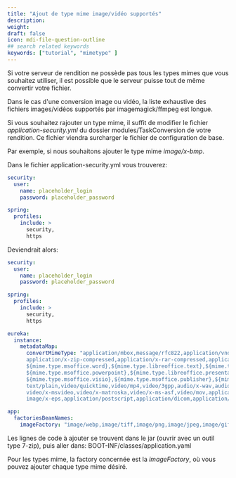 ```yaml
---
title: "Ajout de type mime image/vidéo supportés"
description: 
weight: 
draft: false
icon: mdi-file-question-outline
## search related keywords
keywords: ["tutorial", "mimetype" ]
---
```


Si votre serveur de rendition ne possède pas tous les types mimes que
vous souhaitez utiliser, il est possible que le serveur puisse tout de
même convertir votre fichier.

Dans le cas d'une conversion image ou vidéo, la liste exhaustive des
fichiers images/vidéos supportés par imagemagick/ffmpeg est longue.

Si vous souhaitez rajouter un type mime, il suffit de modifier le
fichier *application-security.yml* du dossier modules/TaskConversion de votre rendition.
Ce fichier viendra surcharger le fichier de configuration de base.

Par exemple, si nous souhaitons ajouter le type mime *image/x-bmp*.

Dans le fichier application-security.yml vous trouverez:
``` yaml
security:
  user:
    name: placeholder_login
    password: placeholder_password

spring:
  profiles:
    include: >
      security,
      https
```

Deviendrait alors:

``` yaml
security:
  user:
    name: placeholder_login
    password: placeholder_password

spring:
  profiles:
    include: >
      security,
      https

eureka:
  instance:
    metadataMap:
      convertMimeType: "application/mbox,message/rfc822,application/vnd.ms-outlook,text/html,application/zip,application/x-zip,
      application/x-zip-compressed,application/x-rar-compressed,application/x-rar,application/java-archive,text/rtf,
      ${mime.type.msoffice.word},${mime.type.libreoffice.text},${mime.type.msoffice.excel},${mime.type.libreoffice.sheet},
      ${mime.type.msoffice.powerpoint},${mime.type.libreoffice.presentation},${mime.type.msoffice.project},
      ${mime.type.msoffice.visio},${mime.type.msoffice.publisher},${mime.type.libreoffice.graphics},
      text/plain,video/quicktime,video/mp4,video/3gpp,audio/x-wav,audio/mp3,video/x-flv,video/mpeg,
      video/x-msvideo,video/x-matroska,video/x-ms-asf,video/mov,application/x-empty,audio/mpeg,audio/x-mpeg,audio/x-aiff,audio/mp4,video/gif,image/png,image/jpeg,image/gif,image/x-ms-bmp,image/x-bmp,image/x-portable-bitmap,image/vnd.adobe.photoshop,
      image/x-eps,application/postscript,application/dicom,application/pcx,application/x-pcx,image/pcx,image/x-pc-paintbrush,image/x-pcx,zz-application/zz-winassoc-pcx,image/jp2,image/tiff"

app:
  factoriesBeanNames:
    imageFactory: "image/webp,image/tiff,image/png,image/jpeg,image/gif,image/x-ms-bmp,image/x-bmp,image/x-portable-bitmap,image/vnd.adobe.photoshop,image/x-eps,application/postscript,application/dicom,application/pcx,application/x-pcx,image/pcx,image/x-pc-paintbrush,image/x-pcx,zz-application/zz-winassoc-pcx,image/jp2"

```

Les lignes de code à ajouter se trouvent dans le jar (ouvrir avec un outil type 7-zip), puis aller dans:
BOOT-INF/classes/application.yaml

Pour les types mime, la factory concernée est la
*imageFactory*, où vous pouvez ajouter chaque type mime
désiré.
